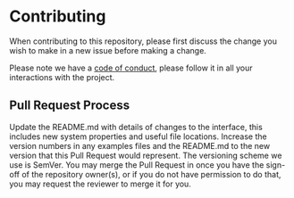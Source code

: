 # Contributing

When contributing to this repository, please first discuss the change you wish to make in a new issue before making a change.

Please note we have a [code of conduct](CODE_OF_CONDUCT.md), please follow it in all your interactions with the project.

## Pull Request Process

Update the README.md with details of changes to the interface, this includes new system properties and useful file locations.
Increase the version numbers in any examples files and the README.md to the new version that this Pull Request would represent. The versioning scheme we use is SemVer.
You may merge the Pull Request in once you have the sign-off of the repository owner(s), or if you do not have permission to do that, you may request the reviewer to merge it for you.
